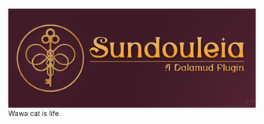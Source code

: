 ![Banner Image](https://raw.githubusercontent.com/Sundouleia/repo/main/Images/Banner.png)
Wawa cat is life.